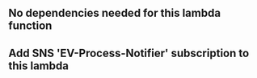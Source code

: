 ## No dependencies needed for this lambda function
## Add SNS 'EV-Process-Notifier' subscription to this lambda 